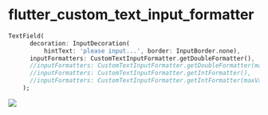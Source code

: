 # flutter_custom_text_input_formatter

```dart
TextField(
      decoration: InputDecoration(
          hintText: 'please input...', border: InputBorder.none),
      inputFormatters: CustomTextInputFormatter.getDoubleFormatter(),
      //inputFormatters: CustomTextInputFormatter.getDoubleFormatter(maxValue:50),
      //inputFormatters: CustomTextInputFormatter.getIntFormatter(),
      //inputFormatters: CustomTextInputFormatter.getIntFormatter(maxValue:50),
    );
```

![](https://raw.githubusercontent.com/lazyee/ImageHosting/master/img/og5j4-ewxxd.gif)